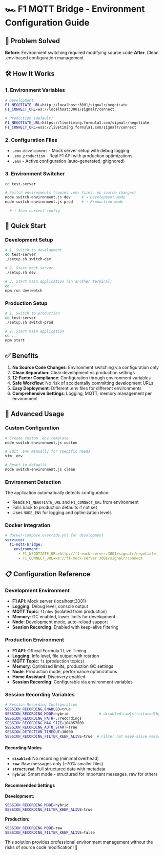 # 🏎️ F1 MQTT Bridge - Environment Configuration Guide

## 🎯 Problem Solved

**Before**: Environment switching required modifying source code
**After**: Clean .env-based configuration management

## 🛠️ How It Works

### 1. Environment Variables

```bash
# Development
F1_NEGOTIATE_URL=http://localhost:3001/signalr/negotiate
F1_CONNECT_URL=ws://localhost:3001/signalr/connect

# Production (default)
F1_NEGOTIATE_URL=https://livetiming.formula1.com/signalr/negotiate
F1_CONNECT_URL=wss://livetiming.formula1.com/signalr/connect
```

### 2. Configuration Files

- `.env.development` - Mock server setup with debug logging
- `.env.production` - Real F1 API with production optimizations
- `.env` - Active configuration (auto-generated, gitignored)

### 3. Environment Switcher

```bash
cd test-server

# Switch environments (copies .env files, no source changes)
node switch-environment.js dev     # → Development mode
node switch-environment.js prod    # → Production mode

  # → Show current config
```

## 🚀 Quick Start

### Development Setup

```bash
# 1. Switch to development
cd test-server
./setup.sh switch-dev

# 2. Start mock server
./setup.sh dev

# 3. Start main application (in another terminal)
cd ..
npm run dev:watch
```

### Production Setup

```bash
# 1. Switch to production
cd test-server
./setup.sh switch-prod

# 2. Start main application
cd ..
npm start
```

## ✅ Benefits

1. **No Source Code Changes**: Environment switching via configuration only
2. **Clean Separation**: Clear development vs production settings
3. **12-Factor Compliance**: Configuration through environment variables
4. **Safe Workflow**: No risk of accidentally committing development URLs
5. **Easy Deployment**: Different .env files for different environments
6. **Comprehensive Settings**: Logging, MQTT, memory management per environment

## 🔧 Advanced Usage

### Custom Configuration

```bash
# Create custom .env template
node switch-environment.js custom

# Edit .env manually for specific needs
vim .env

# Reset to defaults
node switch-environment.js clean
```

### Environment Detection

The application automatically detects configuration:

- Reads `F1_NEGOTIATE_URL` and `F1_CONNECT_URL` from environment
- Falls back to production defaults if not set
- Uses `NODE_ENV` for logging and optimization levels

### Docker Integration

```yaml
# docker-compose.override.yml for development
services:
  f1-mqtt-bridge:
    environment:
      - F1_NEGOTIATE_URL=http://f1-mock-server:3001/signalr/negotiate
      - F1_CONNECT_URL=ws://f1-mock-server:3001/signalr/connect
```

## 📋 Configuration Reference

### Development Environment

- **F1 API**: Mock server (localhost:3001)
- **Logging**: Debug level, console output
- **MQTT Topic**: `f1/dev` (isolated from production)
- **Memory**: GC enabled, lower limits for development
- **Node**: Development mode, auto-reload support
- **Session Recording**: Enabled with keep-alive filtering

### Production Environment

- **F1 API**: Official Formula 1 Live Timing
- **Logging**: Info level, file output with rotation
- **MQTT Topic**: `f1` (production topics)
- **Memory**: Optimized limits, production GC settings
- **Node**: Production mode, performance optimizations
- **Home Assistant**: Discovery enabled
- **Session Recording**: Configurable via environment variables

### Session Recording Variables

```bash
# Session Recording Configuration
SESSION_RECORDING_ENABLED=true
SESSION_RECORDING_MODE=hybrid              # disabled|raw|structured|hybrid
SESSION_RECORDING_PATH=./recordings
SESSION_RECORDING_MAX_SIZE=104857600
SESSION_RECORDING_AUTO_START=true
SESSION_DETECTION_TIMEOUT=30000
SESSION_RECORDING_FILTER_KEEP_ALIVE=true  # Filter out keep-alive messages
```

#### Recording Modes

- **`disabled`**: No recording (minimal overhead)
- **`raw`**: Raw messages only (~70% smaller files)
- **`structured`**: Full structured data with metadata
- **`hybrid`**: Smart mode - structured for important messages, raw for others

#### Recommended Settings

**Development:**

```bash
SESSION_RECORDING_MODE=hybrid
SESSION_RECORDING_FILTER_KEEP_ALIVE=true
```

**Production:**

```bash
SESSION_RECORDING_MODE=raw
SESSION_RECORDING_FILTER_KEEP_ALIVE=false
```

This solution provides professional environment management without the risks of source code modification! 🎉
